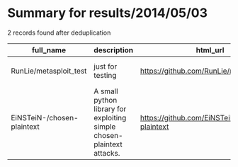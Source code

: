 
# Summary for results/2014/05/03
    
2 records found after deduplication

| full_name | description | html_url | matched_list | matched_count | pushed_at | size | stargazers_count | language | forks_count | vul_ids |
|----------------------------|------------------------------------------------------------------------|-----------------------------------------------|----------------------------------|-----------------|---------------------------|--------|--------------------|------------|---------------|-----------|
| RunLie/metasploit_test | just for testing | https://github.com/RunLie/metasploit_test | ['metasploit module OR payload'] | 1 | 2014-05-03 05:46:21+00:00 | 0 | 0 | nan | 0 | [] |
| EiNSTeiN-/chosen-plaintext | A small python library for exploiting simple chosen-plaintext attacks. | https://github.com/EiNSTeiN-/chosen-plaintext | ['exploit'] | 1 | 2014-05-03 14:20:53+00:00 | 120 | 39 | Python | 4 | [] |

